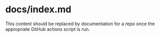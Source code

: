 # docs/index.md

This content should be replaced by documentation for a repo
once the appropriate GitHub actions script is run.

